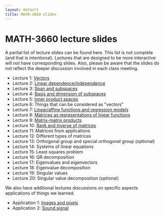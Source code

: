 ```yaml
---
layout: default
title: MATH-3660 slides
---
```


# MATH-3660 lecture slides

A partial list of lecture slides can be found here.
This list is not complete (and that is intentional).
Lectures that are designed to be more interactive
will _not_ have corresponding slides.
Also, please be aware that the slides do not reflect
the deeper discussion involved in each class meeting.

* Lecture 1:  [Vectors](vectors/)
* Lecture 2:  [Linear dependence/independence](independence/)
* Lecture 3:  [Span and subspaces](subspace/)
* Lecture 4:  [Basis and dimension of subspaces](basis/)
* Lecture 5:  [Inner product spaces](innerprod/)
* Lecture 6:  Things that can be considered as "vectors"
* Lecture 7:  [Linear/affine functions and regression models](regression/)
* Lecture 8:  [Matrices as representations of linear functions](matrices/)
* Lecture 9:  [Matrix-matrix products](matrixprod/)
* Lecture 10: [Rank and inverse of matrices](rank_inverse/)
* Lecture 11: Matrices from applications
* Lecture 12: Different types of matrices
* Lecture 13: Orthogonal group and special orthogonal group (optional)
* Lecture 14: Systems of linear equations
* Lecture 15: Least squares problem
* Lecture 16: QR decomposition
* Lecture 17: Eigenvalues and eigenvectors
* Lecture 18: Eigenvalue decomposition
* Lecture 19: Singular values
* Lecture 20: Singular value decomposition (optional)

We also have additional lectures discussions on specific aspects
applications of things we learned.

* Application 1: [Images and pixels](images/)
* Application 2: [Sound signal](sound/)
